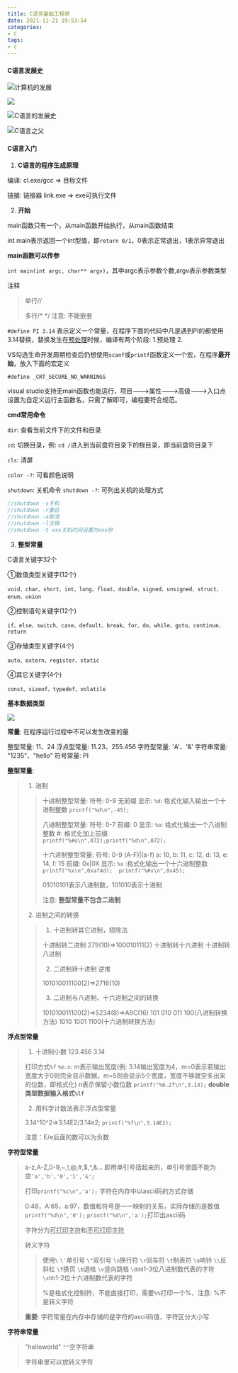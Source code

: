 ```yaml
---
title: C语言基础工程师
date: 2021-11-21 19:53:54
categories:
- C
tags:
- c
---
```


#### C语言发展史

![计算机的发展](https://img04.sogoucdn.com/app/a/100520146/E7D1646219883F52F89560A6AA27DF91)

![](https://img01.sogoucdn.com/app/a/100520146/57DEE6140A4014D2B48F1CF599C35669)

![C语言的发展史](https://img03.sogoucdn.com/app/a/100520146/92D4FC4F0E7A87783EA1AA0B2C337569)

![C语言之父](https://img03.sogoucdn.com/app/a/100520146/D113AC5855C8A9ACA422ABA0E33714DC)

#### C语言入门

1. **C语言的程序生成原理**

编译: cl.exe/gcc => 目标文件

链接: 链接器 link.exe => exe可执行文件

2. **开始**

main函数只有一个，从main函数开始执行，从main函数结束

int main表示返回一个int型值，即`return 0/1`，0表示正常退出，1表示异常退出

**main函数可以传参**

`int main(int argc, char** argv)`，其中argc表示参数个数,argv表示参数类型

注释

> 单行//
>
> 多行/*	*/	注意: 不能嵌套

`#define PI 3.14` 表示定义一个常量，在程序下面的代码中凡是遇到PI的都使用3.14替换，替换发生在<u>预处理</u>时候，编译有两个阶段: 1.预处理 2.

VS勾选生命开发周期检查后仍想使用`scanf`或`printf`函数定义一个宏，在程序**最开始**，放入下面的宏定义

`#define _CRT_SECURE_NO_WARNINGS`

visual studio支持无main函数也能运行，项目--->属性--->高级--->入口点设置为自定义运行主函数名，只需了解即可，编程要符合规范。

**cmd常用命令**

`dir`: 查看当前文件下的文件和目录

`cd`: 切换目录，例: `cd /`进入到当前盘符目录下的根目录，即当前盘符目录下

`cls`: 清屏

`color -?`: 可看颜色说明

`shutdown`: 关机命令 `shutdown -?`: 可列出关机的处理方式

```c
//shutdown -s关机
//shutdown -r重启
//shutdown -a取消
//shutdown -l注销
//shutdown -t xxx关机时间设置为xxx秒
```

3. **整型常量**

C语言关键字32个

①数值类型关键字(12个)

`void、char、short、int、long、float、double、signed、unsigned、struct、enum、union`

②控制语句关键字(12个)

`if、else、switch、case、default、break、for、do、while、goto、continue、return`

③存储类型关键字(4个)

`auto、extern、register、static`

④其它关键字(4个)

`const、sizeof、typedef、volatile`

**基本数据类型**

![](https://puep.qpic.cn/coral/Q3auHgzwzM4fgQ41VTF2rMwgVfPIxYrXbRiaqRf33ddUYlXq79CYTibw/0)

**常量**: 在程序运行过程中不可以发生改变的量

整型常量: 11、24	浮点型常量: 11.23、255.456	字符型常量: 'A'、'&'	字符串常量: "1235"、"hello"	符号常量: PI

**整型常量**: 

> 1. 进制
> > 十进制整型常量: 符号: 0-9	无前缀	显示: `%d`: 格式化输入输出一个十进制整数 `printf("%d\n",-45);`
> >
> > 八进制整型常量: 符号: 0-7	前缀: 0	显示: `%o`: 格式化输出一个八进制整数	#: 格式化加上前缀 `printf("%#o\n",072);printf("%d\n",072);`
> >
> > 十六进制整型常量: 符号: 0-9 (A-F)|(a-f) a: 10, b: 11, c: 12, d: 13, e: 14, f: 15	前缀: 0x|0X	显示: `%x` :格式化输出一个十六进制整数	`printf("%x\n",0xaf4d);  printf("%#x\n",0x45);` 
> >
> > 01010101表示八进制数，101010表示十进制
> >
> > 注意: **整型常量不包含二进制**
>
> 2. 进制之间的转换
>
> >1. 十进制转其它进制，短除法
> >
> >十进制转二进制	279(10)=>100010111(2)	十进制转十六进制	十进制转八进制
> >
> >2. 二进制转十进制	逆推
> >
> >101010011100(2)=>2716(10)
> >
> >3. 二进制与八进制、十六进制之间的转换
> >
> >101010011100(2)=>5234(8)=>A9C(16)     101 010 011 100(八进制转换方法)   1010 1001 1100(十六进制转换方法)

**浮点型常量**

>1. 十进制小数 123.456  3.14	
>
>打印方式`%f`	`%m.n`: m表示输出宽度(例: 3.14输出宽度为4，m=0表示若输出宽度大于0则完全显示数据，m=5则会显示5个宽度，宽度不够就空多出来的位数，即格式化)  n表示保留小数位数	`printf("%6.2f\n",3.14);`    **double类型数据输入格式`%lf`**
>
>2. 用科学计数法表示浮点型常量
>
>3.14^10^2=>3.14E2/3.14e2;	`printf("%f\n",3.14E2);`
>
>注意：E/e后面的数可以为负数

**字符型常量**

>a-z,A-Z,0-9,~,!,@,#,$,^,&... 即用单引号括起来的，单引号里面不能为空`'a','b','0','1','&';`
>
>打印`printf("%c\n",'a');`  字符在内存中以ascii码的方式存储
>
>0:48，A:65，a:97，数值和符号是一一映射的关系，实际存储的是数值 `printf("%d\n",'0');` `printf("%d\n",'a');`打印出ascii码
>
>字符分为<u>可打印字符</u>和<u>不可打印字符</u>
>
>转义字符
>
>> 使用`\`	`\'`单引号	`\"`双引号	`\n`换行符	`\r`回车符	`\t`制表符	`\a`响铃	`\\`反斜杠	`\f`换页	`\b`退格	`\v`竖向跳格	`\ddd`1-3位八进制数代表的字符	`\xhh`1-2位十六进制数代表的字符
>>
>> %是格式化控制符，不能直接打印，需要`%%`打印一个%，注意: %不是转义字符
>
>**重要**: 字符常量在内存中存储的是字符的ascii码值，字符区分大小写

**字符串常量**

> "helloworld"	`""`空字符串
>
> 字符串里可以放转义字符
